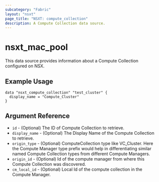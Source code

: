 ```yaml
---
subcategory: "Fabric"
layout: "nsxt"
page_title: "NSXT: compute_collection"
description: A Compute Collection data source.
---
```


# nsxt_mac_pool

This data source provides information about a Compute Collection configured on NSX.

## Example Usage

```hcl
data "nsxt_compute_collection" "test_cluster" {
  display_name = "Compute_Cluster"
}
```

## Argument Reference

* `id` - (Optional) The ID of Compute Collection to retrieve.
* `display_name` - (Optional) The Display Name of the Compute Collection to retrieve.
* `origin_type` - (Optional) ComputeCollection type like VC_Cluster. Here the Compute Manager type prefix would help in differentiating similar named Compute Collection types from different Compute Managers.
* `origin_id` - (Optional) Id of the compute manager from where this Compute Collection was discovered.
* `cm_local_id` - (Optional) Local Id of the compute collection in the Compute Manager.

